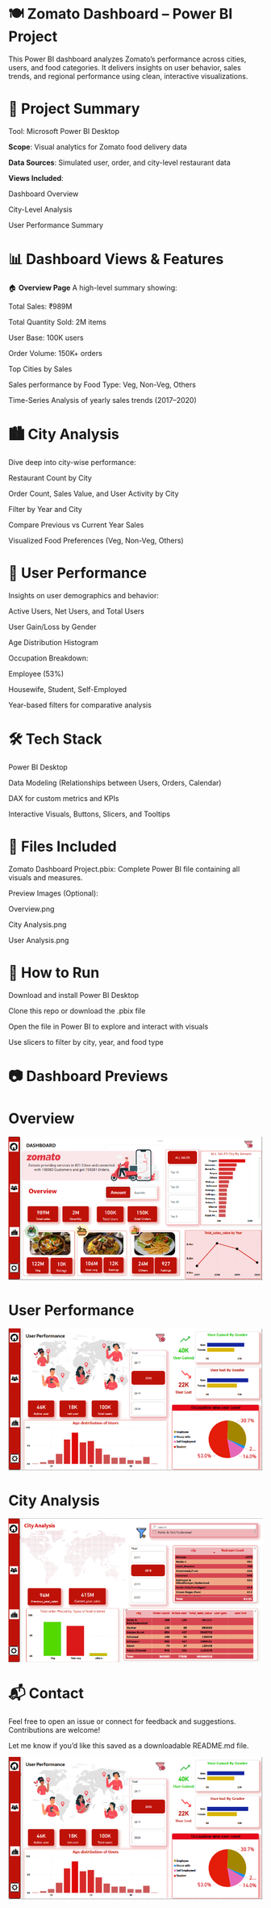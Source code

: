 # 🍽️ Zomato Dashboard – Power BI Project
This Power BI dashboard analyzes Zomato’s performance across cities, users, and food categories. It delivers insights on user behavior, sales trends, and regional performance using clean, interactive visualizations.

# 📌 Project Summary
Tool: Microsoft Power BI Desktop

**Scope**: Visual analytics for Zomato food delivery data

**Data Sources**: Simulated user, order, and city-level restaurant data

**Views Included**:

Dashboard Overview

City-Level Analysis

User Performance Summary

# 📊 Dashboard Views & Features
 🏠 **Overview Page**
A high-level summary showing:

Total Sales: ₹989M

Total Quantity Sold: 2M items

User Base: 100K users

Order Volume: 150K+ orders

Top Cities by Sales

Sales performance by Food Type: Veg, Non-Veg, Others

Time-Series Analysis of yearly sales trends (2017–2020)

 # 🏙️ City Analysis
Dive deep into city-wise performance:

Restaurant Count by City

Order Count, Sales Value, and User Activity by City

Filter by Year and City

Compare Previous vs Current Year Sales

Visualized Food Preferences (Veg, Non-Veg, Others)


# 👤 User Performance
Insights on user demographics and behavior:

Active Users, Net Users, and Total Users

User Gain/Loss by Gender

Age Distribution Histogram

Occupation Breakdown:

Employee (53%)

Housewife, Student, Self-Employed

Year-based filters for comparative analysis

# 🛠 Tech Stack
Power BI Desktop

Data Modeling (Relationships between Users, Orders, Calendar)

DAX for custom metrics and KPIs

Interactive Visuals, Buttons, Slicers, and Tooltips

# 📁 Files Included
Zomato Dashboard Project.pbix: Complete Power BI file containing all visuals and measures.

Preview Images (Optional):

Overview.png

City Analysis.png

User Analysis.png
# 🚀 How to Run
Download and install Power BI Desktop

Clone this repo or download the .pbix file

Open the file in Power BI to explore and interact with visuals

Use slicers to filter by city, year, and food type

# 📷 Dashboard Previews

# Overview
![image alt](https://github.com/jha22sumit/Zomato-powerBI-Dashboard/blob/cc32deeedbfa6de195ab74b003e09352152de5e6/Overview.png)
# User Performance
 ![image alt](https://github.com/jha22sumit/Zomato-powerBI-Dashboard/blob/1cf722201e46ac1a39f028d7b56e79614f4c6819/User%20Analysis.png)



 # City Analysis
![image alt](https://github.com/jha22sumit/Zomato-powerBI-Dashboard/blob/0dc1bdee6fb54323994ae074cc5b0d884ea162c4/City%20Analysis.png)

# 📬 Contact
Feel free to open an issue or connect for feedback and suggestions. Contributions are welcome!

Let me know if you’d like this saved as a downloadable README.md file.













![image alt](https://github.com/jha22sumit/Zomato-powerBI-Dashboard/blob/1cf722201e46ac1a39f028d7b56e79614f4c6819/User%20Analysis.png)


